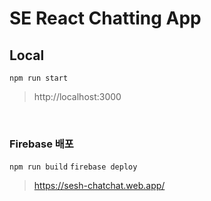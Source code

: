 # SE React Chatting App

## Local

`npm run start`

> http://localhost:3000


<br/>


### Firebase 배포

`npm run build`
`firebase deploy`

> https://sesh-chatchat.web.app/
